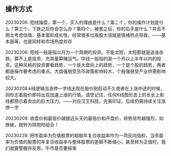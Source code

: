 ## 操作方式

20230206: 短线操盘，第一个，买入的理由是什么？第二个，你的操作计划是什么？第三个，下跌之后你会怎么办？第四个，被套之后，你的后手是什么？并且不用太考虑估值、基本面和成长性，经常很多垃圾股大涨就是情绪热点导致。——基本面等，也是同样和市场热度并存

20230206: 短线一般是指以月为一个周期的投资。不能太短，太短那就是追涨杀跌，算不上是投资，充其量算赌运气。中线一般指的是一个月以上半年以内的投资。这种风格的投资要看趋势，一个是大盘向上的趋势，一个是个股的趋势，两者都是操作要考虑的重点。大盘强弱受货币政策影响较大，个股强弱受产业供需影响较大。

20230208:k线逻辑当涨停一字线出现在股价刚启动不久或者在上涨中途的时候，则标志着股价即将出现加速上涨的行情。请您记住，任何K线图形态上的长长上影线都预示着卖出的巨大压力。——对应汉王科技，完美印证，后续仍需持续关注涨停一字

20230209: 收盘价和最低价越接近头天的最低价和开盘价，转势信号越强烈，如跌破，就转为阴抱阳组合！

20230228: 把市盈率为负值股票的超额年复合收益率作为一项反向指标，当市盈率为负值的股票的年复合收益率与整体股票的差额不断缩小，甚至转为正值时，我们就要警醒并反思，牛市是否要结束

